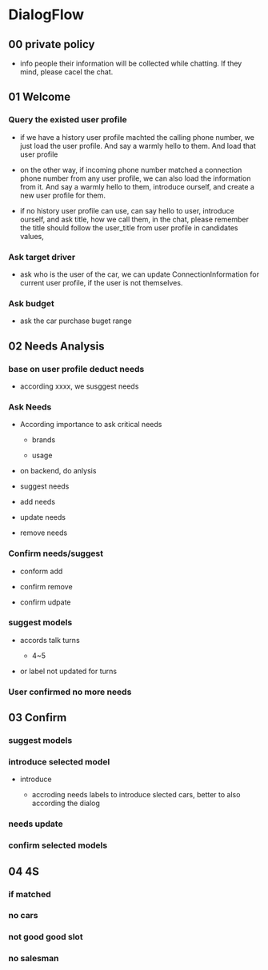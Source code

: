 # DialogFlow

## 00 private policy

- info people their information will be collected while chatting. If they mind, please cacel the chat.

## 01 Welcome

### Query the existed user profile

- if we have a history user profile machted the calling phone number, we just load the user profile. And say a warmly hello to them. And load that user profile

- on the other way, if incoming phone number matched a connection phone number from any user profile, we can also load the information from it. And say a warmly hello to them, introduce ourself, and create a new user profile for them.

- if no history user profile can use, can say hello to user, introduce ourself, and ask title, how we call them, in the chat, please remember the title should follow the user_title from user profile in candidates values, 

### Ask target driver
- ask who is the user of the car, we can update ConnectionInformation for current user profile, if the user is not themselves.

### Ask budget
- ask the car purchase buget range

## 02 Needs Analysis

### base on user profile deduct needs

- according xxxx,  we susggest needs

### Ask Needs

- According importance to ask critical needs

	- brands

	- usage

- on backend, do anlysis

- suggest needs

- add needs

- update needs

- remove needs

### Confirm needs/suggest

- conform add

- confirm remove

- confirm udpate

### suggest models

- accords talk turns

	- 4~5

- or label not updated for turns

### User confirmed no more needs

## 03 Confirm 

### suggest models

### introduce selected model

- introduce 

	- accroding needs labels to introduce slected cars, better to also according the dialog

### needs update

### confirm selected models

## 04 4S

### if matched

### no cars

### not good good slot

### no salesman

